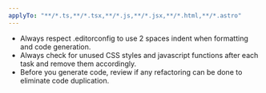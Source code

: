 ```yaml
---
applyTo: "**/*.ts,**/*.tsx,**/*.js,**/*.jsx,**/*.html,**/*.astro"
---
```


- Always respect .editorconfig to use 2 spaces indent when formatting and code generation.
- Always check for unused CSS styles and javascript functions after each task and remove them accordingly.
- Before you generate code, review if any refactoring can be done to eliminate code duplication. 